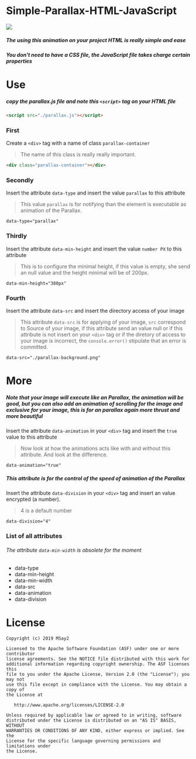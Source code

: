 # Simple-Parallax-HTML-JavaScript

<img src="/screenshot/show_parallax.gif">

##### The using this animation on your project HTML is really simple and ease 
##### You don't need to have a CSS file, the JavaScript file takes charge certain properties

# Use
##### copy the parallax.js file and note this `<script>` tag on your HTML file

```html
<script src="./parallax.js"></script>
```

### First
Create a `<div>` tag with a name of class `parallax-container` 
> The name of this class is really really important.

```html
<div class="parallax-container"></div>
```

### Secondly
Insert the attribute `data-type` and insert the value `parallax` to this attribute
> This value `parallax` is for notifying than the element is executable as animation of the Parallax.

```
data-type="parallax"
```

### Thirdly
Insert the attribute `data-min-height` and insert the value `number PX` to this attribute
> This is to configure the minimal height, if this value is empty, she send an null value and the height minimal will be of 200px.

```
data-min-height="380px"
```

### Fourth
Insert the attribute `data-src` and insert the directory access of your image
> This attribute `data-src` is for applying of your image, `src` correspond to Source of your image, if this attribute send an value null or if this attribute is not insert on your `<div>` tag or if the diretory of access to your image is incorrect, the `console.error()` stipulate that an error is committed.

```
data-src="./parallax-background.png"
```
# More

##### Note that your image will execute like an Parallax, the animation will be good, but you can also add an animation of scrolling for the image and exclusive for your image, this is for an parallax again more thrust and more beautiful
Insert the attribute `data-animation` in your `<div>` tag and insert the `true` value to this attribute
> Now look at how the animations acts like with and without this attribute. And look at the difference.

```
data-animation="true"
```

##### This attribute is for the control of the speed of animation of the Parallax
Insert the attribute `data-division` in your `<div>` tag and insert an value encrypted (a number).
> 4 is a default number

```
data-division="4"
```

### List of all attributes
###### The attribute `data-min-width` is obsolete for the moment

* data-type
* data-min-height
* data-min-width
* data-src
* data-animation
* data-division


# License

```
Copyright (c) 2019 MSay2

Licensed to the Apache Software Foundation (ASF) under one or more contributor
license agreements. See the NOTICE file distributed with this work for
additional information regarding copyright ownership. The ASF licenses this
file to you under the Apache License, Version 2.0 (the "License"); you may not
use this file except in compliance with the License. You may obtain a copy of
the License at

   http://www.apache.org/licenses/LICENSE-2.0

Unless required by applicable law or agreed to in writing, software
distributed under the License is distributed on an "AS IS" BASIS, WITHOUT
WARRANTIES OR CONDITIONS OF ANY KIND, either express or implied. See the
License for the specific language governing permissions and limitations under
the License.
```